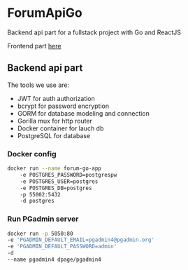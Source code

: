 # ForumApiGo

Backend api part for a fullstack project with Go and ReactJS

Frontend part [here](https://github.com/Thrashy190)

## Backend api part

The tools we use are:

- JWT for auth authorization
- bcrypt for password encryption
- GORM for database modeling and connection
- Gorilla mux for http router
- Docker container for lauch db
- PostgreSQL for database

### Docker config

```bash
docker run --name forum-go-app
    -e POSTGRES_PASSWORD=postgrespw
    -e POSTGRES_USER=postgres
    -e POSTGRES_DB=postgres
    -p 55002:5432
    -d postgres
```

### Run PGadmin server

```bash
docker run -p 5050:80
-e 'PGADMIN_DEFAULT_EMAIL=pgadmin4@pgadmin.org'
-e 'PGADMIN_DEFAULT_PASSWORD=admin'
-d
--name pgadmin4 dpage/pgadmin4
```

